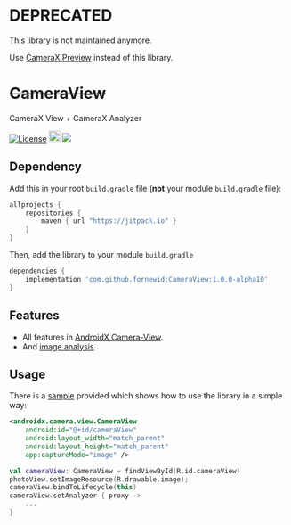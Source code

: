 # DEPRECATED

This library is not maintained anymore.

Use [CameraX Preview](https://developer.android.com/training/camerax/preview?hl=en) instead of this library.

# ~~CameraView~~
CameraX View + CameraX Analyzer

<a href="https://opensource.org/licenses/Apache-2.0"><img alt="License" src="https://img.shields.io/badge/License-Apache%202.0-blue.svg"/></a>
<a href='https://developer.android.com'><img height="20px" src='http://img.shields.io/badge/platform-android-green.svg'/></a>
[![](https://jitpack.io/v/fornewid/CameraView.svg)](https://jitpack.io/#fornewid/CameraView)

## Dependency

Add this in your root `build.gradle` file (**not** your module `build.gradle` file):

```gradle
allprojects {
    repositories {
        maven { url "https://jitpack.io" }
    }
}
```

Then, add the library to your module `build.gradle`
```gradle
dependencies {
    implementation 'com.github.fornewid:CameraView:1.0.0-alpha10'
}
```

## Features
- All features in [AndroidX Camera-View](https://developer.android.com/jetpack/androidx/releases/camera#camera-extensions_and_camera-view_version_100_2).
- And [image analysis](https://developer.android.com/training/camerax/analyze). 

## Usage
There is a [sample](https://github.com/fornewid/CameraView/tree/master/sample) provided which shows how to use the library in a simple way:
```xml
<androidx.camera.view.CameraView
    android:id="@+id/cameraView"
    android:layout_width="match_parent"
    android:layout_height="match_parent"
    app:captureMode="image" />
```
```kt
val cameraView: CameraView = findViewById(R.id.cameraView)
photoView.setImageResource(R.drawable.image);
cameraView.bindToLifecycle(this)
cameraView.setAnalyzer { proxy ->
    ...
}
```
